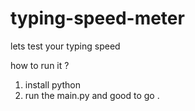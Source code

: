 # typing-speed-meter
lets test your typing speed

how to run it ?
1. install python 
2. run the main.py and good to go .

